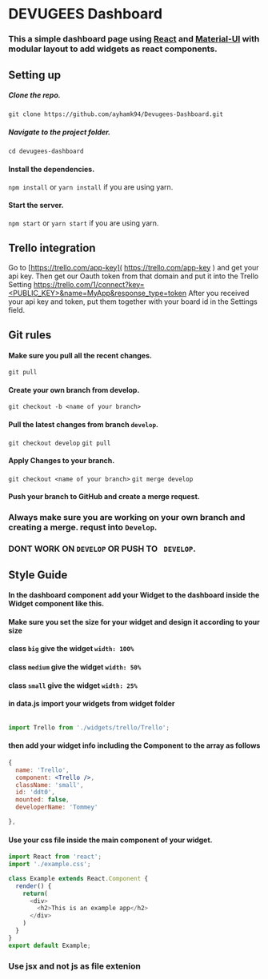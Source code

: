# DEVUGEES  Dashboard
### This a simple dashboard page using [React](https://reactjs.org/) and [Material-UI](http://www.material-ui.com/#/) with modular layout to add widgets as react components.


## Setting up
##### Clone the repo.
`git clone https://github.com/ayhamk94/Devugees-Dashboard.git`
##### Navigate to the project folder.
`cd devugees-dashboard`
#### Install the dependencies.
`npm install`
or
`yarn install` if you are using yarn.



#### Start the server.
`npm start`
or
`yarn start` if you are using yarn.

## Trello integration
Go to [https://trello.com/app-key]( https://trello.com/app-key ) and get your api key.
Then get our Oauth token from that domain and put it into the Trello Setting [https://trello.com/1/connect?key=<PUBLIC_KEY>&name=MyApp&response_type=token](https://trello.com/1/connect?key=<PUBLIC_KEY>&name=MyApp&response_type=token)
After you received your api key and token, put them together with your board id in the Settings field.
## Git rules
#### Make sure you pull all the recent changes.
`git pull`
#### Create your own branch from develop.
`git checkout -b <name of your branch>`

#### Pull the latest changes from branch `develop`.
`git checkout develop`
`git pull`
#### Apply Changes to your branch.
`git checkout <name of your branch>`
`git merge develop`
#### Push your branch to GitHub and create a merge request.

### Always make sure you are working on your own branch and creating a merge. requst into `Develop`.
### DONT WORK ON `DEVELOP` OR PUSH TO ` DEVELOP`.



## Style Guide
#### In the dashboard component add your Widget to the dashboard inside the Widget component like this.
#### Make sure you set the size for your widget and design it according to your size
#### class `big` give the widget `width: 100%`
#### class `medium` give the widget `width: 50%`
#### class `small` give the widget `width: 25%`
####  
#### in data.js import your widgets from widget folder

```jsx

import Trello from './widgets/trello/Trello';

```
#### then add your widget info including the Component to the array as follows 

``` jsx
{
  name: 'Trello',
  component: <Trello />,
  className: 'small',
  id: 'ddt0',
  mounted: false,
  developerName: 'Tommey'

},


```
#### Use your css file inside the main component of your widget.
```javascript
import React from 'react';
import './example.css';

class Example extends React.Component {
  render() {
    return(
      <div>
        <h2>This is an example app</h2>
      </div>
    )
  }
}
export default Example;

```
### Use jsx  and not js as file extenion
